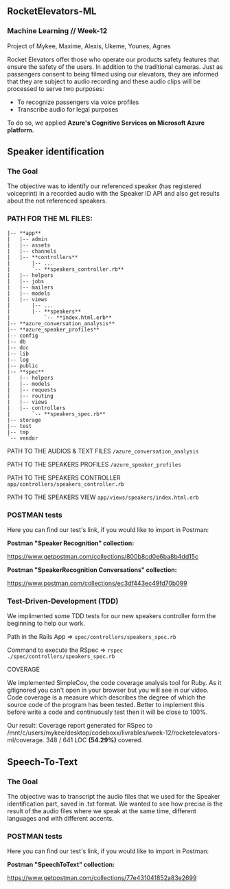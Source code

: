 ## RocketElevators-ML
### Machine Learning // Week-12
Project of Mykee, Maxime, Alexis, Ukeme, Younes, Agnes

Rocket Elevators offer those who operate our products safety features that ensure the safety of the users. In addition to the traditional cameras. 
Just as passengers consent to being filmed using our elevators, they are informed that they are subject to audio recording and these audio clips will be processed to serve two purposes:
 - To recognize passengers via voice profiles
 - Transcribe audio for legal purposes

To do so, we applied **Azure's Cognitive Services on Microsoft Azure platform.**

## Speaker identification

### The Goal 
The objective was to identify our referenced speaker (has registered voiceprint) in a recorded audio with the Speaker ID API and also get results about the not referenced speakers.

### PATH FOR THE ML FILES:

```
|-- **app**
|   |-- admin
|   |-- assets
|   |-- channels
|   |-- **controllers**
|       |-- ...
|       `-- **speakers_controller.rb**
|   |-- helpers
|   |-- jobs
|   |-- mailers
|   |-- models
|   |-- views
|       |-- ...
|       |-- **speakers**
|           `-- **index.html.erb**
|-- **azure_conversation_analysis**
|-- **azure_speaker_profiles**
|-- config
|-- db
|-- doc
|-- lib
|-- log
|-- public
|-- **spec**
|   |-- helpers
|   |-- models
|   |-- requests
|   |-- routing
|   |-- views
|   |-- controllers
|       `-- **speakers_spec.rb**
|-- storage
|-- test
|-- tmp
`-- vendor
```
PATH TO THE AUDIOS & TEXT FILES  ```/azure_conversation_analysis```

PATH TO THE SPEAKERS PROFILES  ```/azure_speaker_profiles```

PATH TO THE SPEAKERS CONTROLLER  ```app/controllers/speakers_controller.rb```

PATH TO THE SPEAKERS VIEW   ```app/views/speakers/index.html.erb```


### POSTMAN tests

Here you can find our test's link, if you would like to import in Postman:

**Postman "Speaker Recognition" collection:**

https://www.getpostman.com/collections/800b8cd0e6ba8b4dd15c

**Postman "SpeakerRecognition Conversations" collection:**

https://www.postman.com/collections/ec3df443ec49fd70b099



### Test-Driven-Development (TDD)

We implimented some TDD tests for our new speakers controller form the beginning to help our work.

Path in the Rails App => ```spec/controllers/speakers_spec.rb```

Command to execute the RSpec => ```rspec ./spec/controllers/speakers_spec.rb```

COVERAGE

We implemented SimpleCov, the code coverage analysis tool for Ruby. As it gitignored you can't open in your browser but you will see in our video. Code coverage is a measure which describes the degree of which the source code of the program has been tested. Better to implement this before write a code and continuously test then it will be close to 100%.

Our result: Coverage report generated for RSpec to /mnt/c/users/mykee/desktop/codeboxx/livrables/week-12/rocketelevators-ml/coverage. 348 / 641 LOC **(54.29%)** covered.


## Speech-To-Text

### The Goal 
The objective was to transcript the audio files that we used for the Speaker identification part, saved in .txt format.
We wanted to see how precise is the result of the audio files where we speak at the same time, different languages and with different accents. 

### POSTMAN tests

Here you can find our test's link, if you would like to import in Postman:

**Postman "SpeechToText" collection:**

https://www.getpostman.com/collections/77e431041852a83e2699

